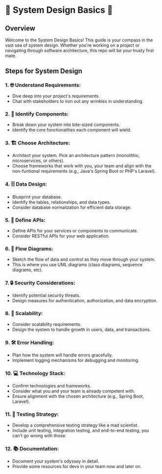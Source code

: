 # 🚀 System Design Basics 🚀

## Overview

Welcome to the System Design Basics! This guide is your compass in the vast sea of system design. Whether you're working on a project or navigating through software architecture, this repo will be your trusty first mate.

## Steps for System Design

### 1. 🤓 Understand Requirements:

- Dive deep into your project's requirements.
- Chat with stakeholders to iron out any wrinkles in understanding.

### 2. 🧩 Identify Components:

- Break down your system into bite-sized components.
- Identify the core functionalities each component will wield.

### 3. 🏗️ Choose Architecture:

- Architect your system. Pick an architecture pattern (monolithic, microservices, or others).
- Choose frameworks that work with you, your team and align with the non-funtional requirements (e.g., Java's Spring Boot or PHP's Laravel).

### 4. 🗄️ Data Design:

- Blueprint your database.
- Identify the tables, relationships, and data types.
- Consider database normalization for efficient data storage.

### 5. 📡 Define APIs:

- Define APIs for your services or components to communicate.
- Consider RESTful APIs for your web application.

### 6. 🔄 Flow Diagrams:

- Sketch the flow of data and control as they move through your system.
- This is where you use UML diagrams (class diagrams, sequence diagrams, etc).

### 7. 🔒 Security Considerations:

- Identify potential security threats.
- Design measures for authentication, authorization, and data encryption.

### 8. 🚀 Scalability:

- Consider scalability requirements.
- Design the system to handle growth in users, data, and transactions.

### 9. 🛠️ Error Handling:

- Plan how the system will handle errors gracefully.
- Implement logging mechanisms for debugging and monitoring.

### 10. 💻 Technology Stack:

- Confirm technologies and frameworks.
- Consider what you and your team is already competent with.
- Ensure alignment with the chosen architecture (e.g., Spring Boot, Laravel).

### 11. 🧪 Testing Strategy:

- Develop a comprehensive testing strategy like a mad scientist.
- Include unit testing, integration testing, and end-to-end testing, you can't go wrong with those.

### 12. 📚 Documentation:

- Document your system's odyssey in detail.
- Provide some resources for devs in your team now and later on.


